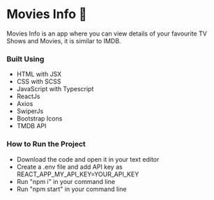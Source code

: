 # Movies Info 🎥  

Movies Info is an app where you can view details of your favourite TV Shows and Movies, it is similar to IMDB.

### Built Using
- HTML with JSX
- CSS with SCSS
- JavaScript with Typescript 
- ReactJs
- Axios
- SwiperJs
- Bootstrap Icons
- TMDB API


### How to Run the Project
- Download the code and open it in your text editor
- Create a .env file and add API key as REACT_APP_MY_API_KEY=YOUR_API_KEY
- Run "npm i" in your command line
- Run "npm start" in your command line
